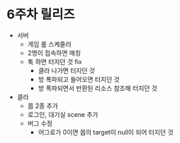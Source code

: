 6주차 릴리즈
====

* 서버
  - 게임 룸 스케줄러
  - 2명이 접속하면 매칭
  - 툭 하면 터지던 것 fix
    - 클라 나가면 터지던 것
    - 방 폭파되고 들어오면 터지던 것
    - 방 폭파되면서 반환된 리소스 참조해 터지던 것
* 클라
  - 몹 2종 추가
  - 로그인, 대기실 scene 추가
  - 버그 수정
    - 어그로가 0이면 몹의 target이 null이 되어 터지던 것
